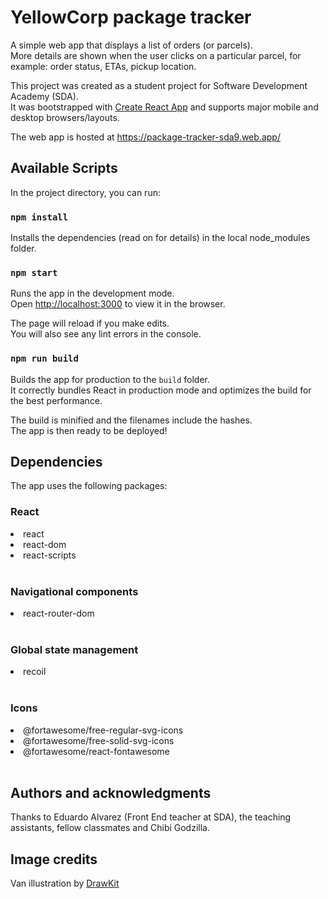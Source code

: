 # YellowCorp package tracker

A simple web app that displays a list of orders (or parcels). \
More details are shown when the user clicks on a particular parcel, for example: order status, ETAs, pickup location. 

This project was created as a student project for Software Development Academy (SDA). \
It was bootstrapped with [Create React App](https://github.com/facebook/create-react-app) and supports major mobile and desktop browsers/layouts.

The web app is hosted at https://package-tracker-sda9.web.app/

## Available Scripts

In the project directory, you can run:

### `npm install`

Installs the dependencies (read on for details) in the local node_modules folder.

### `npm start`

Runs the app in the development mode.\
Open [http://localhost:3000](http://localhost:3000) to view it in the browser.

The page will reload if you make edits.\
You will also see any lint errors in the console.

### `npm run build`

Builds the app for production to the `build` folder.\
It correctly bundles React in production mode and optimizes the build for the best performance.

The build is minified and the filenames include the hashes.\
The app is then ready to be deployed!

## Dependencies

The app uses the following packages:

### React

<li>react</li>
<li>react-dom</li>
<li>react-scripts</li>
<br/>

### Navigational components

<li>react-router-dom</li>
<br/>

### Global state management

<li>recoil</li>
<br/>

### Icons

<li>@fortawesome/free-regular-svg-icons</li>
<li>@fortawesome/free-solid-svg-icons</li>
<li>@fortawesome/react-fontawesome</li>
<br/>

## Authors and acknowledgments

Thanks to Eduardo Alvarez (Front End teacher at SDA), the teaching assistants, fellow classmates and Chibi Godzilla.

## Image credits

Van illustration by [DrawKit](https://www.drawkit.io/)

